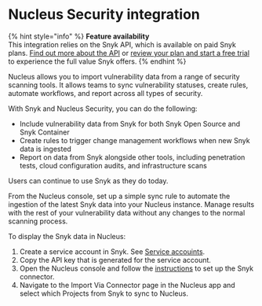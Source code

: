# Nucleus Security integration

{% hint style="info" %}
**Feature availability**\
This integration relies on the Snyk API, which is available on paid Snyk plans. [Find out more about the API](https://snyk.docs.apiary.io) or [review your plan and start a free trial](https://app.snyk.io/manage/billing) to experience the full value Snyk offers.
{% endhint %}

Nucleus allows you to import vulnerability data from a range of security scanning tools. It allows teams to sync vulnerability statuses, create rules, automate workflows, and report across all types of security.

With Snyk and Nucleus Security, you can do the following:

* Include vulnerability data from Snyk for both Snyk Open Source and Snyk Container
* Create rules to trigger change management workflows when new Snyk data is ingested
* Report on data from Snyk alongside other tools, including penetration tests, cloud configuration audits, and infrastructure scans

Users can continue to use Snyk as they do today.

From the Nucleus console, set up a simple sync rule to automate the ingestion of the latest Snyk data into your Nucleus instance. Manage results with the rest of your vulnerability data without any changes to the normal scanning process.

To display the Snyk data in Nucleus:

1. Create a service account in Snyk. See [Service accouints](../../snyk-admin/service-accounts.md).
2. Copy the API key that is generated for the service account.
3. Open the Nucleus console and follow the [instructions](https://support.nucleussec.com/hc/en-us/articles/360016559492-Snyk) to set up the Snyk connector.
4. Navigate to the Import Via Connector page in the Nucleus app and select which Projects from Snyk to sync to Nucleus.
